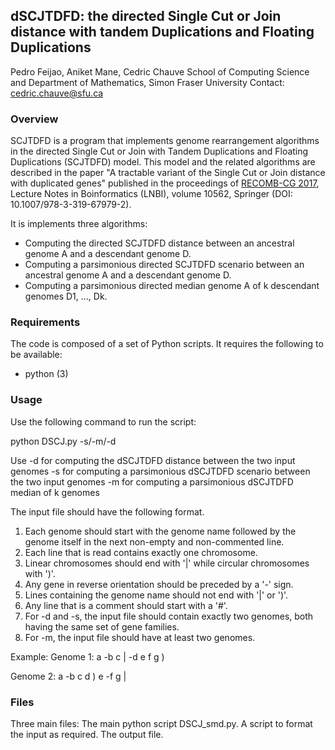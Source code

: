 ## dSCJTDFD: the directed Single Cut or Join distance with tandem Duplications and Floating Duplications
Pedro Feijao, Aniket Mane, Cedric Chauve
School of Computing Science and Department of Mathematics, Simon Fraser University
Contact: cedric.chauve@sfu.ca

### Overview

SCJTDFD is a program that implements genome rearrangement algorithms in the directed Single Cut or Join with Tandem Duplications and Floating Duplications (SCJTDFD) model. This model and the related algorithms are described in the paper "A tractable variant of the Single Cut or Join distance with duplicated genes" published in the proceedings of [RECOMB-CG 2017](http://www.crg.eu/en/event/15th-recomb-comparative-genomics-satellite-workshop), Lecture Notes in Boinformatics (LNBI), volume 10562, Springer (DOI: 10.1007/978-3-319-67979-2).

It is implements three algorithms:
* Computing the directed SCJTDFD distance between an ancestral genome A and a descendant genome D.
* Computing a parsimonious directed SCJTDFD scenario between an ancestral genome A and a descendant genome D.
* Computing a parsimonious directed median genome A of k descendant genomes D1, ..., Dk.

### Requirements

The code is composed of a set of Python scripts. It requires the following to be available:

* python (3)

### Usage

Use the following command to run the script:

python DSCJ.py -s/-m/-d <inputfile>

Use -d for computing the dSCJTDFD distance between the two input genomes
    -s for computing a parsimonious dSCJTDFD scenario between the two input genomes
    -m for computing a parsimonious dSCJTDFD median of k genomes
    
The input file should have the following format.
1. Each genome should start with the genome name followed by the genome itself in the next non-empty and non-commented line.
2. Each line that is read contains exactly one chromosome.
3. Linear chromosomes should end with '|' while circular chromosomes with ')'. 
4. Any gene in reverse orientation should be preceded by a '-' sign.
5. Lines containing the genome name should not end with '|' or ')'.
6. Any line that is a comment should start with a '#'. 
7. For -d and -s, the input file should contain exactly two genomes, both having the same set of gene families.
8. For -m, the input file should have at least two genomes.

Example:
Genome 1:
a -b c |
-d e f g )

Genome 2:
a -b c d )
e -f g |

### Files

Three main files:
The main python script DSCJ_smd.py.
A script to format the input as required.
The output file.
